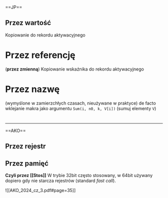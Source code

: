 ==JP==
## Przez wartość
Kopiowanie do rekordu aktywacyjnego
# Przez referencję
(**przez zmienną**)
Kopiowanie wskaźnika do rekordu aktywacyjnego
# Przez nazwę
(wymyślone w zamierzchłych czasach, nieużywane w praktyce)
de facto wklejanie makra jako argumentu
`Sum(i, n0, k, V[i])` (sumuj elementy `V`)
# 
---
==AKO==
## Przez rejestr
## Przez pamięć
**Czyli przez [[Stos]]**
W trybie 32bit często stosowany, w 64bit używany dopiero gdy nie starcza rejestrów (standard *fast call*).

![[AKO_2024_cz_3.pdf#page=35]]